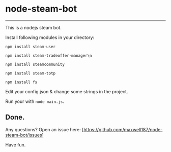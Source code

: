 # node-steam-bot
------------------------------
This is a nodejs steam bot.

Install following modules in your directory:

`npm install steam-user`

`npm install steam-tradeoffer-manager\n`

`npm install steamcommunity`

`npm install steam-totp`

`npm install fs`

Edit your config.json & change some strings in the project. 

Run your with `node main.js`.

Done.
------------------------------
Any questions? Open an issue here:
[https://github.com/maxwell187/node-steam-bot/issues]

Have fun.
